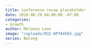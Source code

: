 ```yaml
---
title: conference recap placeholder
date: 2018-08-29 04:00:00 -07:00
categories:
- Growth
author: Melanie Loon
image: "/uploads/032-0P7A4565.jpg"
series: Belong
---
```



